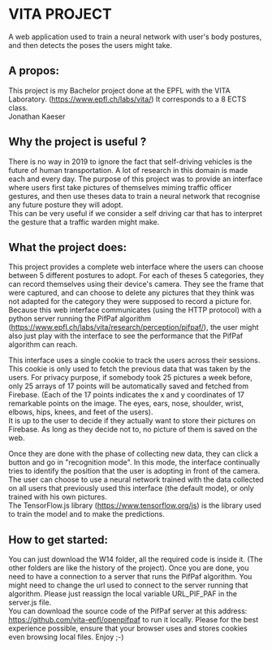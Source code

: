 # VITA PROJECT
A web application used to train a neural network with user's body postures, and then detects the poses the users might take.

## A propos:
This project is my Bachelor project done at the EPFL with the VITA Laboratory. (https://www.epfl.ch/labs/vita/) It corresponds to a 8 ECTS class. </br>
Jonathan Kaeser

## Why the project is useful ?
There is no way in 2019 to ignore the fact that self-driving vehicles is the future of human transportation. A lot of research in this domain is made each and every day. The purpose of this project was to provide an interface where users first take pictures of themselves miming traffic officer gestures, and then use theses data to train a neural network that recognise any future posture they will adopt.  
This can be very useful if we consider a self driving car that has to interpret the gesture that a traffic warden might make.

## What the project does:
This project provides a complete web interface where the users can choose between 5 different postures to adopt. For each of theses 5 categories, they can record themselves using their device's camera.
They see the frame that were captured, and can choose to delete any pictures that they think was not adapted for the category they were supposed to record a picture for. Because this web interface communicates (using the HTTP protocol) with a python server running the PifPaf algorithm (https://www.epfl.ch/labs/vita/research/perception/pifpaf/), the user might also just play with the interface to see the performance that the PifPaf algorithm can reach.

This interface uses a single cookie to track the users across their sessions. This cookie is only used to fetch the previous data that was taken by the users. For privacy purpose, if somebody took 25 pictures a week before, only 25 arrays of 17 points will be automatically saved and fetched from Firebase. (Each of the 17 points indicates the x and y coordinates of 17 remarkable points on the image. The eyes, ears, nose, shoulder, wrist, elbows, hips, knees, and feet of the users).<br>
It is up to the user to decide if they actually want to store their pictures on Firebase. As long as they decide not to, no picture of them is saved on the web.

Once they are done with the phase of collecting new data, they can click a button and go in "recognition mode". In this mode, the interface continually tries to identify the position that the user is adopting in front of the camera. The user can choose to use a neural network trained with the data collected on all users that previously used this interface (the default mode), or only trained with his own pictures.<br>
The TensorFlow.js library (https://www.tensorflow.org/js) is the library used to train the model and to make the predictions.

 ## How to get started:
 You can just download the W14 folder, all the required code is inside it. (The other folders are like the history of the project).
 Once you are done, you need to have a connection to a server that runs the PifPaf algorithm. You might need to change the url used to connect to the server running that algorithm. Please just reassign the local variable URL_PIF_PAF in the server.js file. <br>
 You can download the source code of the PifPaf server at this address: https://github.com/vita-epfl/openpifpaf to run it locally.
 Please for the best experience possible, ensure that your browser uses and stores cookies even browsing local files.
 Enjoy ;-)

